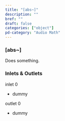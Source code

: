 ```yaml
---
title: "[abs~]"
description: ""
bref: ""
draft: false
categories: ["object"]
pd-category: "Audio Math"
---
```


### [abs~]

Does something.

### Inlets & Outlets

inlet 0

 - dummy

outlet 0

 - dummy
 
